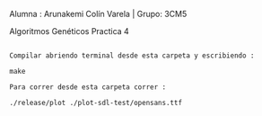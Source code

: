 Alumna : Arunakemi Colín Varela
  | Grupo: 3CM5

Algoritmos Genéticos
Practica 4

~~~~~~~~~~~~~~~~~~~~~~~~~~~~~~~~~~~~~~~~~~~~~~~~~~~~~~~~~~~~~~

Compilar abriendo terminal desde esta carpeta y escribiendo : 

make

Para correr desde esta carpeta correr : 

./release/plot ./plot-sdl-test/opensans.ttf
